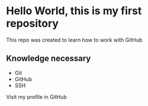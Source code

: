 # Hello World, this is my first repository

This repo was created to learn how to work with GitHub

## Knowledge necessary

- Git
- GitHub
- SSH

Visit my profile in GitHub